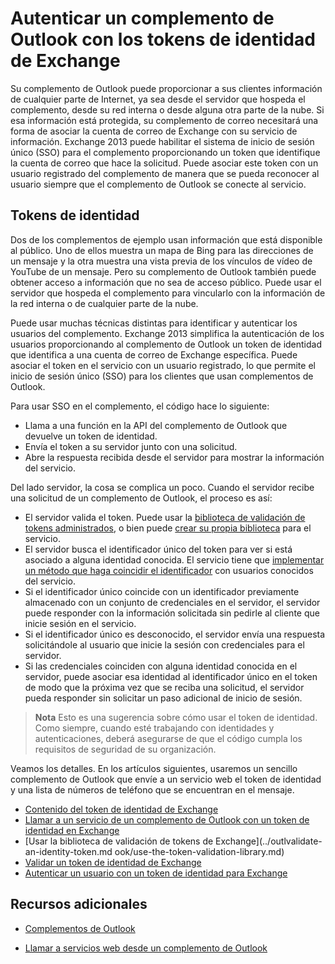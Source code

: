 
# <a name="authenticate-an-outlook-add-in-by-using-exchange-identity-tokens"></a>Autenticar un complemento de Outlook con los tokens de identidad de Exchange

Su complemento de Outlook puede proporcionar a sus clientes información de cualquier parte de Internet, ya sea desde el servidor que hospeda el complemento, desde su red interna o desde alguna otra parte de la nube. Si esa información está protegida, su complemento de correo necesitará una forma de asociar la cuenta de correo de Exchange con su servicio de información. Exchange 2013 puede habilitar el sistema de inicio de sesión único (SSO) para el complemento proporcionando un token que identifique la cuenta de correo que hace la solicitud. Puede asociar este token con un usuario registrado del complemento de manera que se pueda reconocer al usuario siempre que el complemento de Outlook se conecte al servicio.

## <a name="identity-tokens"></a>Tokens de identidad


Dos de los complementos de ejemplo usan información que está disponible al público. Uno de ellos muestra un mapa de Bing para las direcciones de un mensaje y la otra muestra una vista previa de los vínculos de vídeo de YouTube de un mensaje. Pero su complemento de Outlook también puede obtener acceso a información que no sea de acceso público. Puede usar el servidor que hospeda el complemento para vincularlo con la información de la red interna o de cualquier parte de la nube.

Puede usar muchas técnicas distintas para identificar y autenticar los usuarios del complemento. Exchange 2013 simplifica la autenticación de los usuarios proporcionando al complemento de Outlook un token de identidad que identifica a una cuenta de correo de Exchange específica. Puede asociar el token en el servicio con un usuario registrado, lo que permite el inicio de sesión único (SSO) para los clientes que usan complementos de Outlook. 

Para usar SSO en el complemento, el código hace lo siguiente:


* Llama a una función en la API del complemento de Outlook que devuelve un token de identidad.
* Envía el token a su servidor junto con una solicitud.
* Abre la respuesta recibida desde el servidor para mostrar la información del servicio.
    
Del lado servidor, la cosa se complica un poco. Cuando el servidor recibe una solicitud de un complemento de Outlook, el proceso es así:

* El servidor valida el token. Puede usar la [biblioteca de validación de tokens administrados](../../docs/outlook/use-the-token-validation-library.md), o bien puede [crear su propia biblioteca](../../docs/outlook/validate-an-identity-token.md) para el servicio.
* El servidor busca el identificador único del token para ver si está asociado a alguna identidad conocida. El servicio tiene que [implementar un método que haga coincidir el identificador](../../docs/outlook/authenticate-a-user-with-an-identity-token.md) con usuarios conocidos del servicio.
* Si el identificador único coincide con un identificador previamente almacenado con un conjunto de credenciales en el servidor, el servidor puede responder con la información solicitada sin pedirle al cliente que inicie sesión en el servicio.
* Si el identificador único es desconocido, el servidor envía una respuesta solicitándole al usuario que inicie la sesión con credenciales para el servidor.
* Si las credenciales coinciden con alguna identidad conocida en el servidor, puede asociar esa identidad al identificador único en el token de modo que la próxima vez que se reciba una solicitud, el servidor pueda responder sin solicitar un paso adicional de inicio de sesión.

 >**Nota**  Esto es una sugerencia sobre cómo usar el token de identidad. Como siempre, cuando esté trabajando con identidades y autenticaciones, deberá asegurarse de que el código cumpla los requisitos de seguridad de su organización.

Veamos los detalles. En los artículos siguientes, usaremos un sencillo complemento de Outlook que envíe a un servicio web el token de identidad y una lista de números de teléfono que se encuentran en el mensaje. 

- [Contenido del token de identidad de Exchange](../outlook/inside-the-identity-token.md)
- [Llamar a un servicio de un complemento de Outlook con un token de identidad en Exchange](../outlook/call-a-service-by-using-an-identity-token.md)
- [Usar la biblioteca de validación de tokens de Exchange](../outlvalidate-an-identity-token.md ook/use-the-token-validation-library.md)
- [Validar un token de identidad de Exchange](../outlook/validate-an-identity-token.md )
- [Autenticar un usuario con un token de identidad para Exchange](../outlook/validate-an-identity-token.md)


## <a name="additional-resources"></a>Recursos adicionales



- [Complementos de Outlook](../outlook/outlook-add-ins.md)
    
- [Llamar a servicios web desde un complemento de Outlook](../outlook/web-services.md)
    


